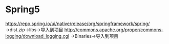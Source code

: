 # Spring5
https://repo.spring.io/ui/native/release/org/springframework/spring/  →dist.zip→libs→导入到项目
http://commons.apache.org/proper/commons-logging/download_logging.cgi  →Binaries→导入到项目
